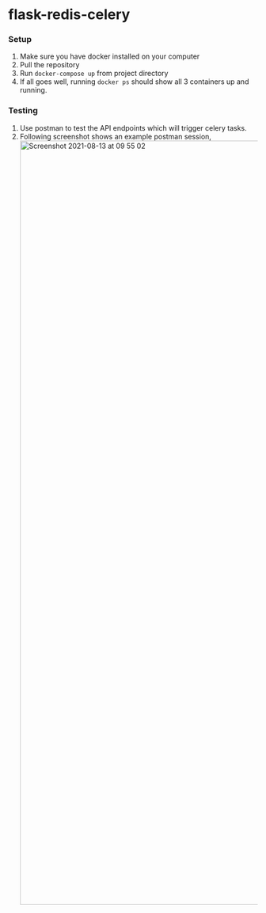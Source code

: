 # flask-redis-celery
 
### Setup
1. Make sure you have docker installed on your computer
2. Pull the repository
3. Run `docker-compose up` from project directory
4. If all goes well, running `docker ps` should show all 3 containers up and running.


### Testing
1. Use postman to test the API endpoints which will trigger celery tasks.
2. Following screenshot shows an example postman session, <img width="1544" alt="Screenshot 2021-08-13 at 09 55 02" src="https://user-images.githubusercontent.com/2227036/129304783-27217199-f4cf-42d2-ae71-95cfa06dc708.png">

